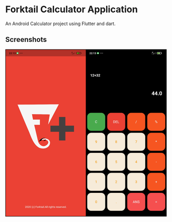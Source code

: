 # Forktail Calculator Application

An Android Calculator project using Flutter and dart. 

## Screenshots
![alt text](screenshots/screen.png)